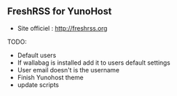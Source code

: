 FreshRSS for YunoHost
----------------------

* Site officiel : http://freshrss.org



TODO:
* Default users
* If wallabag is installed add it to users default settings
* User email doesn't is the username
* Finish Yunohost theme
* update scripts

